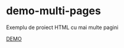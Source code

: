 # demo-multi-pages
Exemplu de proiect HTML cu mai multe pagini

[DEMO](https://ghitab.github.io/demo-multi-pages)
